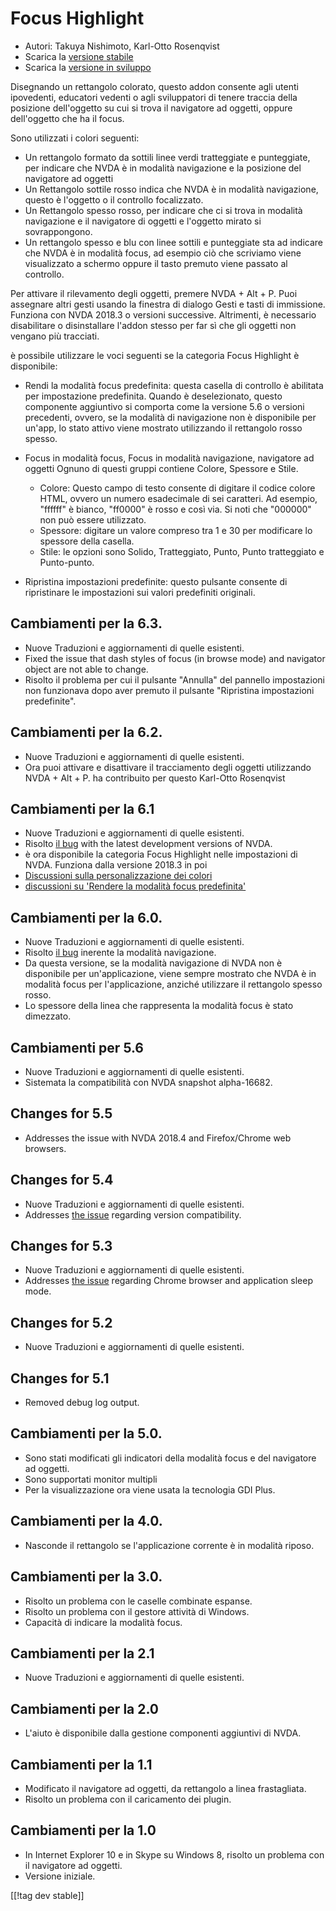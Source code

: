 # Focus Highlight #

* Autori: Takuya Nishimoto, Karl-Otto Rosenqvist
* Scarica la [versione stabile][2]
* Scarica la [versione in sviluppo][1]

Disegnando un rettangolo colorato, questo addon consente agli utenti
ipovedenti, educatori vedenti o agli sviluppatori di tenere traccia della
posizione dell'oggetto su cui si trova il navigatore ad oggetti, oppure
dell'oggetto che ha il focus.

Sono utilizzati i colori seguenti:

* Un rettangolo formato da sottili linee verdi tratteggiate e punteggiate,
  per indicare che NVDA è in modalità navigazione e la posizione del
  navigatore ad oggetti
* Un Rettangolo sottile rosso indica che NVDA è in modalità navigazione,
  questo è l'oggetto o il controllo  focalizzato.
* Un Rettangolo spesso rosso, per indicare che ci si trova in modalità
  navigazione e il navigatore di oggetti e l'oggetto mirato si
  sovrappongono.
* Un rettangolo spesso e blu con linee sottili e punteggiate sta ad indicare
  che NVDA è in modalità focus, ad esempio ciò che scriviamo viene
  visualizzato a schermo oppure il tasto premuto viene passato al controllo.

Per attivare il rilevamento degli oggetti, premere NVDA + Alt + P. Puoi
assegnare altri gesti usando la finestra di dialogo Gesti e tasti di
immissione. Funziona con NVDA 2018.3 o versioni successive. Altrimenti, è
necessario disabilitare o disinstallare l'addon stesso per far sì che gli
oggetti non vengano più tracciati.

è possibile utilizzare le voci seguenti se la categoria Focus Highlight è
disponibile:

* Rendi la modalità focus predefinita: questa casella di controllo è
  abilitata per impostazione predefinita. Quando è deselezionato, questo
  componente aggiuntivo si comporta come la versione 5.6 o versioni
  precedenti, ovvero, se la modalità di navigazione non è disponibile per
  un'app, lo stato attivo viene mostrato utilizzando il rettangolo rosso
  spesso.
* Focus in modalità focus, Focus in modalità navigazione, navigatore ad
  oggetti Ognuno di questi gruppi contiene Colore, Spessore e Stile.

    * Colore: Questo campo di testo consente di digitare il codice colore
      HTML, ovvero un numero esadecimale di sei caratteri. Ad esempio,
      "ffffff" è bianco, "ff0000" è rosso e così via. Si noti che "000000"
      non può essere utilizzato.
    * Spessore: digitare un valore compreso tra 1 e 30 per modificare lo
      spessore della casella.
    * Stile: le opzioni sono Solido, Tratteggiato, Punto, Punto tratteggiato
      e Punto-punto.

* Ripristina impostazioni predefinite: questo pulsante consente di
  ripristinare le impostazioni sui valori predefiniti originali.

## Cambiamenti per la 6.3. ##

* Nuove Traduzioni e aggiornamenti di quelle esistenti.
* Fixed the issue that dash styles of focus (in browse mode) and navigator
  object are not able to change.
* Risolto il problema per cui il pulsante "Annulla" del pannello
  impostazioni non funzionava dopo aver premuto il pulsante "Ripristina
  impostazioni predefinite".

## Cambiamenti per la 6.2. ##

* Nuove Traduzioni e aggiornamenti di quelle esistenti.
* Ora puoi attivare e disattivare il tracciamento degli oggetti utilizzando
  NVDA + Alt + P. ha contribuito per questo Karl-Otto Rosenqvist 

## Cambiamenti per la 6.1 ##

* Nuove Traduzioni e aggiornamenti di quelle esistenti.
* Risolto [il bug](https://github.com/nvdajp/focusHighlight/issues/14) with
  the latest development versions of NVDA.
* è ora disponibile la categoria Focus Highlight nelle impostazioni di
  NVDA. Funziona dalla versione 2018.3 in poi
* [Discussioni sulla personalizzazione dei
  colori](https://github.com/nvdajp/focusHighlight/issues/3)
* [discussioni su 'Rendere la modalità focus
  predefinita'](https://github.com/nvdajp/focusHighlight/issues/13)

## Cambiamenti per la 6.0. ##

* Nuove Traduzioni e aggiornamenti di quelle esistenti.
* Risolto [il bug](https://github.com/nvdajp/focusHighlight/issues/13)
  inerente la modalità navigazione.
* Da questa versione, se la modalità navigazione di NVDA non è disponibile
  per un'applicazione, viene sempre mostrato che NVDA è in modalità focus
  per l'applicazione, anziché utilizzare il rettangolo spesso rosso.
* Lo spessore della linea che rappresenta la modalità focus è stato
  dimezzato.

## Cambiamenti per 5.6 ##

* Nuove Traduzioni e aggiornamenti di quelle esistenti.
* Sistemata la compatibilità con NVDA snapshot alpha-16682.

## Changes for 5.5 ##

* Addresses the issue with NVDA 2018.4 and Firefox/Chrome web browsers.

## Changes for 5.4 ##

* Nuove Traduzioni e aggiornamenti di quelle esistenti.
* Addresses [the issue](https://github.com/nvdajp/focusHighlight/issues/11)
  regarding version compatibility.

## Changes for 5.3 ##

* Nuove Traduzioni e aggiornamenti di quelle esistenti.
* Addresses [the issue](https://github.com/nvdajp/focusHighlight/issues/10)
  regarding Chrome browser and application sleep mode.

## Changes for 5.2 ##

* Nuove Traduzioni e aggiornamenti di quelle esistenti.

## Changes for 5.1 ##

* Removed debug log output.

## Cambiamenti per la 5.0. ##

* Sono stati modificati gli indicatori della modalità focus e del navigatore
  ad oggetti.
* Sono supportati monitor multipli
* Per la visualizzazione ora viene usata la tecnologia GDI Plus.

## Cambiamenti per la 4.0. ##

* Nasconde il rettangolo se l'applicazione corrente è in modalità riposo.

## Cambiamenti per la 3.0. ##

* Risolto un problema con le caselle combinate espanse.
* Risolto un problema con il gestore attività di Windows.
* Capacità di indicare la modalità focus.

## Cambiamenti per la 2.1 ##

* Nuove Traduzioni e aggiornamenti di quelle esistenti.

## Cambiamenti per la 2.0 ##

* L'aiuto è disponibile dalla gestione componenti aggiuntivi di NVDA.

## Cambiamenti per la 1.1 ##

* Modificato il navigatore ad oggetti, da rettangolo a linea frastagliata.
* Risolto un problema con il caricamento dei plugin.

## Cambiamenti per la 1.0 ##

* In Internet Explorer 10 e in Skype su Windows 8, risolto un problema con
  il navigatore ad oggetti.
* Versione iniziale.

[[!tag dev stable]]

[1]: https://addons.nvda-project.org/files/get.php?file=fh-dev

[2]: https://addons.nvda-project.org/files/get.php?file=fh
